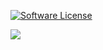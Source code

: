 
[![Software License](https://img.shields.io/badge/license-MIT-brightgreen.svg?style=flat-square)](LICENSE)


<img src="https://i.hizliresim.com/4fdppws.png" />